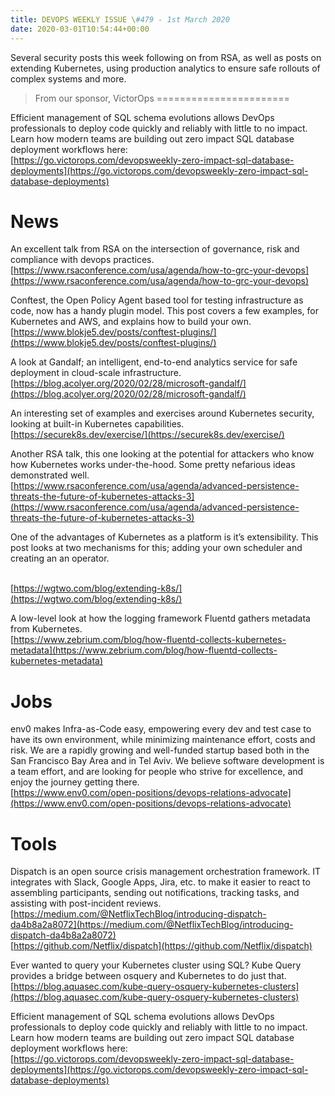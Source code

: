 ```yaml
---
title: DEVOPS WEEKLY ISSUE \#479 - 1st March 2020 
date: 2020-03-01T10:54:44+00:00
---
```


Several security posts this week following on from RSA, as well as posts on extending Kubernetes, using production analytics to ensure safe rollouts of complex systems and more.


>From our sponsor, VictorOps
=======================

Efficient management of SQL schema evolutions allows DevOps professionals to deploy code quickly and reliably with little to no impact. Learn how modern teams are building out zero impact SQL database deployment workflows here:
<br>[https://go.victorops.com/devopsweekly-zero-impact-sql-database-deployments](https://go.victorops.com/devopsweekly-zero-impact-sql-database-deployments)


News
====

An excellent talk from RSA on the intersection of governance, risk and compliance with devops practices.
<br>[https://www.rsaconference.com/usa/agenda/how-to-grc-your-devops](https://www.rsaconference.com/usa/agenda/how-to-grc-your-devops)


Conftest, the Open Policy Agent based tool for testing infrastructure as code, now has a handy plugin model. This post covers a few examples, for Kubernetes and AWS, and explains how to build your own.
<br>[https://www.blokje5.dev/posts/conftest-plugins/](https://www.blokje5.dev/posts/conftest-plugins/)


A look at Gandalf; an intelligent, end-to-end analytics service for safe deployment in cloud-scale infrastructure.
<br>[https://blog.acolyer.org/2020/02/28/microsoft-gandalf/](https://blog.acolyer.org/2020/02/28/microsoft-gandalf/)


An interesting set of examples and exercises around Kubernetes security, looking at built-in Kubernetes capabilities.
<br>[https://securek8s.dev/exercise/](https://securek8s.dev/exercise/)


Another RSA talk, this one looking at the potential for attackers who know how Kubernetes works under-the-hood. Some pretty nefarious ideas demonstrated well.
<br>[https://www.rsaconference.com/usa/agenda/advanced-persistence-threats-the-future-of-kubernetes-attacks-3](https://www.rsaconference.com/usa/agenda/advanced-persistence-threats-the-future-of-kubernetes-attacks-3)


One of the advantages of Kubernetes as a platform is it’s extensibility. This post looks at two mechanisms for this; adding your own scheduler and creating an an operator.

<br>[https://wgtwo.com/blog/extending-k8s/](https://wgtwo.com/blog/extending-k8s/)


A low-level look at how the logging framework Fluentd gathers metadata from Kubernetes.
<br>[https://www.zebrium.com/blog/how-fluentd-collects-kubernetes-metadata](https://www.zebrium.com/blog/how-fluentd-collects-kubernetes-metadata)


Jobs
====

env0 makes Infra-as-Code easy, empowering every dev and test case to have its own environment, while minimizing maintenance effort, costs and risk. We are a rapidly growing and well-funded startup based both in the San Francisco Bay Area and in Tel Aviv. We believe software development is a team effort, and are looking for people who strive for excellence, and enjoy the journey getting there.
<br>[https://www.env0.com/open-positions/devops-relations-advocate](https://www.env0.com/open-positions/devops-relations-advocate)


Tools
=====

Dispatch is an open source crisis management orchestration framework. IT integrates with Slack, Google Apps, Jira, etc. to make it easier to react to  assembling participants, sending out notifications, tracking tasks, and assisting with post-incident reviews.
<br>[https://medium.com/@NetflixTechBlog/introducing-dispatch-da4b8a2a8072](https://medium.com/@NetflixTechBlog/introducing-dispatch-da4b8a2a8072)
<br>[https://github.com/Netflix/dispatch](https://github.com/Netflix/dispatch)


Ever wanted to query your Kubernetes cluster using SQL? Kube Query provides a bridge between osquery and Kubernetes to do just that.
<br>[https://blog.aquasec.com/kube-query-osquery-kubernetes-clusters](https://blog.aquasec.com/kube-query-osquery-kubernetes-clusters)


Efficient management of SQL schema evolutions allows DevOps professionals to deploy code quickly and reliably with little to no impact. Learn how modern teams are building out zero impact SQL database deployment workflows here:
<br>[https://go.victorops.com/devopsweekly-zero-impact-sql-database-deployments](https://go.victorops.com/devopsweekly-zero-impact-sql-database-deployments)




